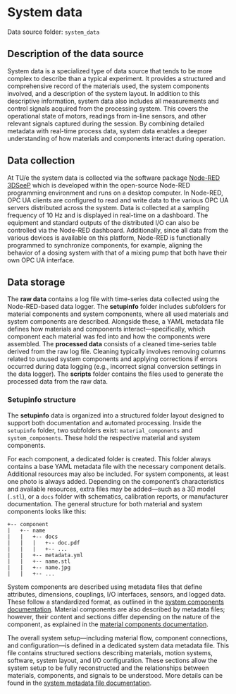 # System data

Data source folder: `system_data`

## Description of the data source

System data is a specialized type of data source that tends to be more complex to describe than a typical experiment. It provides a structured and comprehensive record of the materials used, the system components involved, and a description of the system layout. In addition to this descriptive information, system data also includes all measurements and control signals acquired from the processing system. This covers the operational state of motors, readings from in-line sensors, and other relevant signals captured during the session. By combining detailed metadata with real-time process data, system data enables a deeper understanding of how materials and components interact during operation. 

## Data collection

At TU/e the system data is collected via the software package [Node-RED 3DSeeP](https://github.com/3DCP-TUe/Node-RED-3DSeeP) which is developed within the open-source Node-RED programming environment and runs on a desktop computer. In Node-RED, OPC UA clients are configured to read and write data to the various OPC UA servers distributed across the system. Data is collected at a sampling frequency of 10 Hz and is displayed in real-time on a dashboard. The equipment and standard outputs of the distributed I/O can also be controlled via the Node-RED dashboard. Additionally, since all data from the various devices is available on this platform, Node-RED is functionally programmed to synchronize components, for example, aligning the behavior of a dosing system with that of a mixing pump that both have their own OPC UA interface. 

## Data storage

The __raw data__ contains a log file with time-series data collected using the Node-RED-based data logger. The __setupinfo__ folder includes subfolders for material components and system components, where all used materials and system components are described. Alongside these, a YAML metadata file defines how materials and components interact—specifically, which component each material was fed into and how the components were assembled. The __processed data__ consists of a cleaned time-series table derived from the raw log file. Cleaning typically involves removing columns related to unused system components and applying corrections if errors occurred during data logging (e.g., incorrect signal conversion settings in the data logger). The __scripts__ folder contains the files used to generate the processed data from the raw data.

### Setupinfo structure

The __setupinfo__ data is organized into a structured folder layout designed to support both documentation and automated processing. Inside the `setupinfo` folder, two subfolders exist: `material_components` and `system_components`. These hold the respective material and system components.  

For each component, a dedicated folder is created. This folder always contains a base YAML metadata file with the necessary component details. Additional resources may also be included. For system components, at least one photo is always added. Depending on the component’s characteristics and available resources, extra files may be added—such as a 3D model (`.stl`), or a `docs` folder with schematics, calibration reports, or manufacturer documentation. The general structure for both material and system components looks like this:

```
+-- component
|   +-- name
|   |   +-- docs
|   |   |   +-- doc.pdf
|   |   |   +-- ...
|   |   +-- metadata.yml
|   |   +-- name.stl
|   |   +-- name.jpg
|   |   +-- ...
```

System components are described using metadata files that define attributes, dimensions, couplings, I/O interfaces, sensors, and logged data. These follow a standardized format, as outlined in the [system components documentation](system_components.md). Material components are also described by metadata files; however, their content and sections differ depending on the nature of the component, as explained in the [material components documentation](system_components.md).

The overall system setup—including material flow, component connections, and configuration—is defined in a dedicated system data metadata file. This file contains structured sections describing materials, motion systems, software, system layout, and I/O configuration. These sections allow the system setup to be fully reconstructed and the relationships between materials, components, and signals to be understood. More details can be found in the [system metadata file documentation](metadata_file.md).